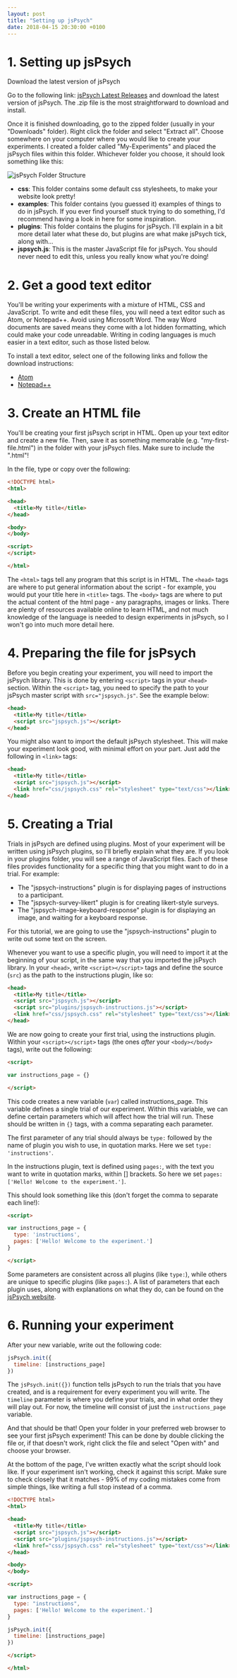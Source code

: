 ```yaml
---
layout: post
title: "Setting up jsPsych"
date: 2018-04-15 20:30:00 +0100
---
```


# 1. Setting up jsPsych

Download the latest version of jsPsych

Go to the following link: [jsPsych Latest Releases](https://github.com/jspsych/jsPsych/releases) and download the latest version of jsPsych. The .zip file is the most straightforward to download and install.

Once it is finished downloading, go to the zipped folder (usually in your "Downloads" folder). Right click the folder and select "Extract all". Choose somewhere on your computer where you would like to create your experiments. I created a folder called "My-Experiments" and placed the jsPsych files within this folder. Whichever folder you choose, it should look something like this:

![jsPsych Folder Structure](/research/img/jsPsych-folder-structure.png)

* __css__: This folder contains some default css stylesheets, to make your website look pretty!
* __examples__: This folder contains (you guessed it) examples of things to do in jsPsych. If you ever find yourself stuck trying to do something, I'd recommend having a look in here for some inspiration.
* __plugins__: This folder contains the plugins for jsPsych. I'll explain in a bit more detail later what these do, but plugins are what make jsPsych tick, along with...
* __jspsych.js__: This is the master JavaScript file for jsPsych. You should never need to edit this, unless you really know what you're doing!

# 2. Get a good text editor

You'll be writing your experiments with a mixture of HTML, CSS and JavaScript. To write and edit these files, you will need a text editor such as Atom, or Notepad++. Avoid using Microsoft Word. The way Word documents are saved means they come with a lot hidden formatting, which could make your code unreadable. Writing in coding languages is much easier in a text editor, such as those listed below.

To install a text editor, select one of the following links and follow the download instructions:
* [Atom](https://atom.io/)
* [Notepad++](https://notepad-plus-plus.org/)  

# 3. Create an HTML file

You'll be creating your first jsPsych script in HTML. Open up your text editor and create a new file. Then, save it as something memorable (e.g. "my-first-file.html") in the folder with your jsPsych files. Make sure to include the ".html"!

In the file, type or copy over the following:

```html
<!DOCTYPE html>
<html>

<head>
  <title>My title</title>
</head>

<body>
</body>

<script>
</script>

</html>
```

The `<html>` tags tell any program that this script is in HTML. The `<head>` tags are where to put general information about the script - for example, you would put your title here in `<title>` tags. The `<body>` tags are where to put the actual content of the html page - any paragraphs, images or links. There are plenty of resources available online to learn HTML, and not much knowledge of the language is needed to design experiments in jsPsych, so I won't go into much more detail here.

# 4. Preparing the file for jsPsych

Before you begin creating your experiment, you will need to import the jsPsych library. This is done by entering `<script>` tags in your `<head>` section. Within the `<script>` tag, you need to specify the path to your jsPsych master script with `src="jspsych.js"`. See the example below:    

```html
<head>
  <title>My title</title>
  <script src="jspsych.js"></script>
</head>
```

You might also want to import the default jsPsych stylesheet. This will make your experiment look good, with minimal effort on your part. Just add the following in `<link>` tags:

```html
<head>
  <title>My title</title>
  <script src="jspsych.js"></script>
  <link href="css/jspsych.css" rel="stylesheet" type="text/css"></link>
</head>
```

# 5. Creating a Trial

Trials in jsPsych are defined using plugins. Most of your experiment will be written using jsPsych plugins, so I'll briefly explain what they are. If you look in your plugins folder, you will see a range of JavaScript files. Each of these files provides functionality for a specific thing that you might want to do in a trial. For example:
 * The "jspsych-instructions" plugin is for displaying pages of instructions to a participant.
 * The "jspsych-survey-likert" plugin is for creating likert-style surveys.
 * The "jspsych-image-keyboard-response" plugin is for displaying an image, and waiting for a keyboard response.

For this tutorial, we are going to use the "jspsych-instructions" plugin to write out some text on the screen.

Whenever you want to use a specific plugin, you will need to import it at the beginning of your script, in the same way that you imported the jsPsych library. In your `<head>`, write `<script></script>` tags and define the source (`src`) as the path to the instructions plugin, like so:

```html
<head>
  <title>My title</title>
  <script src="jspsych.js"></script>
  <script src="plugins/jspsych-instructions.js"></script>
  <link href="css/jspsych.css" rel="stylesheet" type="text/css"></link>
</head>
```
We are now going to create your first trial, using the instructions plugin. Within your `<script></script>` tags (the ones _after_ your `<body></body>` tags), write out the following:

```html
<script>

var instructions_page = {}

</script>
```

This code creates a new variable (`var`) called instructions_page. This variable defines a single trial of our experiment. Within this variable, we can define certain parameters which will affect how the trial will run. These should be written in `{}` tags, with a comma separating each parameter.

The first parameter of any trial should always be `type:` followed by the name of plugin you wish to use, in quotation marks. Here we set `type: 'instructions'`.

In the instructions plugin, text is defined using `pages:`, with the text you want to write in quotation marks, within [] brackets. So here we set `pages: ['Hello! Welcome to the experiment.']`.

This should look something like this (don't forget the comma to separate each line!):

```html
<script>

var instructions_page = {
  type: 'instructions',
  pages: ['Hello! Welcome to the experiment.']
}

</script>
```

Some parameters are consistent across all plugins (like `type:`), while others are unique to specific plugins (like `pages:`). A list of parameters that each plugin uses, along with explanations on what they do, can be found on the [jsPsych website](http://www.jspsych.org/plugins/overview/).

# 6. Running your experiment

After your new variable, write out the following code:

```js
jsPsych.init({
  timeline: [instructions_page]
})
```
The `jsPsych.init({})` function tells jsPsych to run the trials that you have created, and is a requirement for every experiment you will write. The `timeline` parameter is where you define your trials, and in what order they will play out. For now, the timeline will consist of just the `instructions_page` variable.

And that should be that! Open your folder in your preferred web browser to see your first jsPsych experiment! This can be done by double clicking the file or, if that doesn't work, right click the file and select "Open with" and choose your browser.

At the bottom of the page, I've written exactly what the script should look like. If your experiment isn't working, check it against this script. Make sure to check closely that it matches - 99% of my coding mistakes come from simple things, like writing a full stop instead of a comma.

```html
<!DOCTYPE html>
<html>

<head>
  <title>My title</title>
  <script src="jspsych.js"></script>
  <script src="plugins/jspsych-instructions.js"></script>
  <link href="css/jspsych.css" rel="stylesheet" type="text/css"></link>
</head>

<body>
</body>

<script>

var instructions_page = {
  type: "instructions",
  pages: ['Hello! Welcome to the experiment.']
}

jsPsych.init({
  timeline: [instructions_page]
})

</script>

</html>
```
